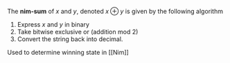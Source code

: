 The **nim-sum** of $x$ and $y$, denoted $x \oplus y$ is given by the following algorithm

1. Express $x$ and $y$ in binary
2. Take bitwise exclusive or (addition mod 2)
3. Convert the string back into decimal.

Used to determine winning state in [[Nim]]
